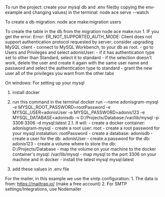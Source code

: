 To run the project:
    create your mysql db and .env file(by copying the env-example and changing values)
    in the terminal: node ace serve --watch

To create a db migration:
    node ace make:migration users

To create the table in the db from the migration
    node ace make:run
    1. IF you get the error: Error: ER_NOT_SUPPORTED_AUTH_MODE: Client does not support authentication protocol requested by server; consider upgrading MySQL client
        - connect to MySQL Workbench, to your db as root.
        - go to Users and Privileges and select adonisUser:
            - if it has authentication type set to other than Standard, select it to standard
            - if the selection doesn't work, delete the user and create it again with the same user name and password and select the authentication type to standard
            - grant the new user all of the privileges you want from the other tabs

On windows:
For setting up your mysql
1. install docker
2. run this command in the terminal 
    docker run --name adonisgram-mysql -e MYSQL_ROOT_PASSWORD=rootPassword -e MYSQL_USER=adonisUser -e MYSQL_PASSWORD=adonis123 -e MYSQL_DATABASE=adonisdb -v D:/Projects/Database:/var/lib/mysql -p 3306:3306 -d mysql:latest
    2.1. It will:
        - create a docker container: adonisgram-mysql
        - create a root user: root
        - create a root password for your mysql instalation: rootPassword
        - create a database: adonisdb
        - create a user for the db: adonisUser
        - create a password for the db: adonis123
        - create a volume where to store the db: D:/Projects/Database
        - map the volume on your machine to the docker container's mysql: /var/lib/mysql
        - map mysql to the port 3306 on your machine and in docker
        - install the latest mysql mysql:latest

3. add these values in .env file


For the mailer, in this example we use the smtp configuration:
    1. The data is from: https://mailtrap.io/ (make a free account)
    2. For SMTP settings/Integrations, use Nodemailer